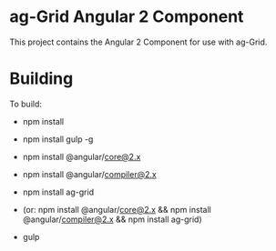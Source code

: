 ag-Grid Angular 2 Component
==============

This project contains the Angular 2 Component for use with ag-Grid.

Building
==============

To build:
- npm install
- npm install gulp -g
- npm install @angular/core@2.x
- npm install @angular/compiler@2.x
- npm install ag-grid
- (or: npm install @angular/core@2.x && npm install @angular/compiler@2.x && npm install ag-grid)

- gulp
